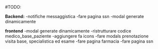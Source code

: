 #TODO:

**Backend:**
-notifiche messaggistica
-fare pagina ssn
-modal generate dinamicamente


**frontend**
-modal generate dinamicamente
-ristrutturare codice medico_base_paziente 
-aggiungere fa icons
-fare modals prenotazione visita base, specialistica ed esame
-fare pagina farmacia 
-fare pagina ssn
